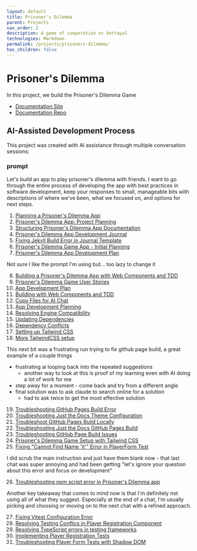 ```yaml
---
layout: default
title: Prisoner's Dilemma 
parent: Projects
nav_order: 2
description: A game of cooperation or betrayal
technologies: Markdown
permalink: /projects/prisoners-dilemma/
has_children: false
---
```


# Prisoner's Dilemma

In this project, we build the Prisoner's Dilemma Game
- [Documentation Site](https://randallard.github.io/prisoners-dilemma-docs/)
- [Documentation Repo](https://github.com/randallard/prisoners-dilemma-docs)

## AI-Assisted Development Process

This project was created with AI assistance through multiple conversation sessions:

### prompt

Let's build an app to play prisoner's dilemma with friends.  I want to go through the entire process of developing the app with best practices in software development, keep your responses to small, manageable bits with descriptions of where we've been, what we focused on, and options for next steps.

1. [Planning a Prisoner's Dilemma App](https://claude.ai/share/60c9bcf2-5fbf-4248-8ad0-4a2921de4196)
2. [Prisoner's Dilemma App: Project Planning](https://claude.ai/share/8bbfc39a-2608-4317-8a17-91f88cc5594d)
3. [Structuring Prisoner's Dilemma App Documentation](https://claude.ai/share/d5b63ea0-ae74-401d-ac2b-33bf537c445a)
4. [Prisoner's Dilemma App Development Journal](https://claude.ai/share/c116d168-ca79-4375-8404-d395af2861f2)
5. [Fixing Jekyll Build Error in Journal Template](https://claude.ai/share/55b93fab-d9c8-4b60-8e6b-6e9609bb5043)
6. [Prisoner's Dilemma Game App - Initial Planning](https://claude.ai/share/47991b9d-e4ae-49b8-8f31-0d593a2a2e1f)
7. [Prisoner's Dilemma App Development Plan](https://claude.ai/share/0bae695b-f900-413b-8df7-aa65ea291533)

Not sure I like the prompt I'm using but... too lazy to change it

8. [Building a Prisoner's Dilemma App with Web Components and TDD](https://claude.ai/share/15028e65-d6ce-46d6-b63f-9b4cba669dc4)
9. [Prisoner's Dilemma Game User Stories](https://claude.ai/share/4985a68f-33ee-46c4-bd55-0594ebe40e3f)
10. [App Development Plan]()
11. [Building with Web Components and TDD]()
12. [Copy Files for AI Chat]()
13. [App Development Planning]()
14. [Resolving Engine Compatibility]()
15. [Updating Dependencies]()
16. [Dependency Conflicts]()
17. [Setting up Tailwind CSS]()
18. [More TailwindCSS setup]()

This next bit was a frustrating run trying to fix github page build, a great example of a couple things
- frustrating ai looping back into the repeated suggestions
    - another way to look at this is proof of my learning even with AI doing a lot of work for me
- step away for a moment - come back and try from a different angle
- final solution was to ask claude to search online for a solution
    - had to ask twice to get the most effective solution

19. [Troubleshooting GitHub Pages Build Error](https://claude.ai/share/51bb0bb6-2714-4326-ad55-6a263dcc8ed9)
20. [Troubleshooting Just the Docs Theme Configuration](https://claude.ai/share/aed16687-38fd-43e0-8d66-ad7e76faada1)
21. [Troubleshoot GitHub Pages Build Locally](https://claude.ai/share/d24d1403-965a-40d9-a387-ebac1282eadc)
22. [Troubleshooting Just the Docs GitHub Pages Build](https://claude.ai/share/24ef7dc1-e203-4c26-85e4-0398063bb148)
23. [Troubleshooting GitHub Page Build Issues](https://claude.ai/share/672fc2cd-da71-4275-b841-f79cbeec1e48)
24. [Prisoner's Dilemma Game Setup with Tailwind CSS](https://claude.ai/share/2e5fef72-5722-4b3b-8a5c-81a13610d9a6)
25. [Fixing "Cannot Find Name 'it'" Error in PlayerForm Test](https://claude.ai/share/9c8a1304-8795-4416-a79e-4d6e4ced0e53)

I did scrub the main instruction and just have them blank now - that last chat was super annoying and had been getting "let's ignore your question about this error and focus on development"

26. [Troubleshooting npm script error in Prisoner's Dilemma app](https://claude.ai/share/2a9a7e89-7525-404a-a2d5-e6bafef72f76)

Another key takeaway that comes to mind now is that I'm definitely not using all of what they suggest.  Especially at the end of a chat, I'm usually picking and choosing or moving on to the next chat with a refined approach.

27. [Fixing Vitest Configuration Error](https://claude.ai/share/bf966457-2544-4048-a8fb-b5ac862513a5)
28. [Resolving Testing Conflics in Player Registration Component](https://claude.ai/share/536647ca-c57d-4791-9d64-8bbe5ab0ec20)
29. [Resolving TypeScript errors in testing frameworks](https://claude.ai/share/9ce37a8a-ff90-4c2d-b173-96f9322e1a42)
30. [Implementing Player Registration Tests](https://claude.ai/share/88da7c50-852f-48df-a030-7d012d13c6fb)
31. [Troubleshooting Player Form Tests with Shadow DOM](https://claude.ai/share/cb6bdaf9-f821-416c-90c6-be3e8fe4d06f)
    